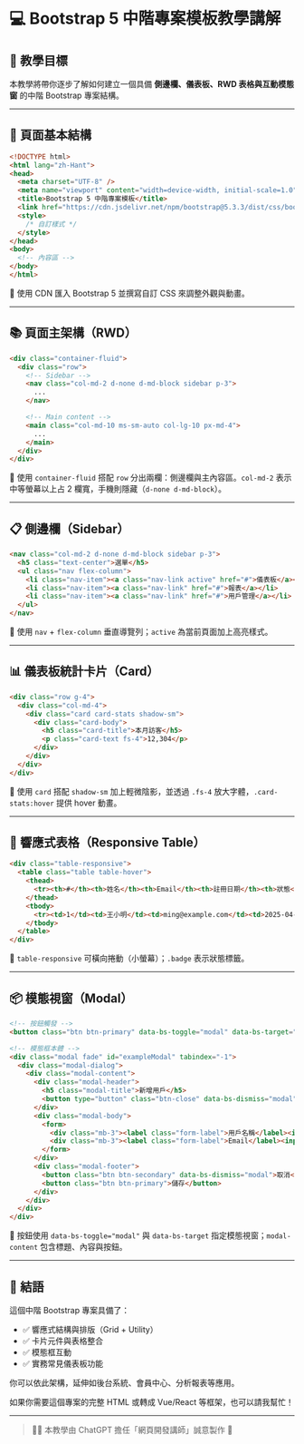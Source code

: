 
# 💻 Bootstrap 5 中階專案模板教學講解

## 🎯 教學目標

本教學將帶你逐步了解如何建立一個具備 **側邊欄、儀表板、RWD 表格與互動模態窗** 的中階 Bootstrap 專案結構。

---

## 🧱 頁面基本結構

```html
<!DOCTYPE html>
<html lang="zh-Hant">
<head>
  <meta charset="UTF-8" />
  <meta name="viewport" content="width=device-width, initial-scale=1.0" />
  <title>Bootstrap 5 中階專案模板</title>
  <link href="https://cdn.jsdelivr.net/npm/bootstrap@5.3.3/dist/css/bootstrap.min.css" rel="stylesheet" />
  <style>
    /* 自訂樣式 */
  </style>
</head>
<body>
  <!-- 內容區 -->
</body>
</html>
```

📌 使用 CDN 匯入 Bootstrap 5 並撰寫自訂 CSS 來調整外觀與動畫。

---

## 📚 頁面主架構（RWD）

```html
<div class="container-fluid">
  <div class="row">
    <!-- Sidebar -->
    <nav class="col-md-2 d-none d-md-block sidebar p-3">
      ...
    </nav>

    <!-- Main content -->
    <main class="col-md-10 ms-sm-auto col-lg-10 px-md-4">
      ...
    </main>
  </div>
</div>
```

📌 使用 `container-fluid` 搭配 `row` 分出兩欄：側邊欄與主內容區。`col-md-2` 表示中等螢幕以上占 2 欄寬，手機則隱藏（`d-none d-md-block`）。

---

## 📋 側邊欄（Sidebar）

```html
<nav class="col-md-2 d-none d-md-block sidebar p-3">
  <h5 class="text-center">選單</h5>
  <ul class="nav flex-column">
    <li class="nav-item"><a class="nav-link active" href="#">儀表板</a></li>
    <li class="nav-item"><a class="nav-link" href="#">報表</a></li>
    <li class="nav-item"><a class="nav-link" href="#">用戶管理</a></li>
  </ul>
</nav>
```

📌 使用 `nav` + `flex-column` 垂直導覽列；`active` 為當前頁面加上高亮樣式。

---

## 📊 儀表板統計卡片（Card）

```html
<div class="row g-4">
  <div class="col-md-4">
    <div class="card card-stats shadow-sm">
      <div class="card-body">
        <h5 class="card-title">本月訪客</h5>
        <p class="card-text fs-4">12,304</p>
      </div>
    </div>
  </div>
</div>
```

📌 使用 `card` 搭配 `shadow-sm` 加上輕微陰影，並透過 `.fs-4` 放大字體，`.card-stats:hover` 提供 hover 動畫。

---

## 🧾 響應式表格（Responsive Table）

```html
<div class="table-responsive">
  <table class="table table-hover">
    <thead>
      <tr><th>#</th><th>姓名</th><th>Email</th><th>註冊日期</th><th>狀態</th></tr>
    </thead>
    <tbody>
      <tr><td>1</td><td>王小明</td><td>ming@example.com</td><td>2025-04-01</td><td><span class="badge bg-success">啟用</span></td></tr>
    </tbody>
  </table>
</div>
```

📌 `table-responsive` 可橫向捲動（小螢幕）；`.badge` 表示狀態標籤。

---

## 📦 模態視窗（Modal）

```html
<!-- 按鈕觸發 -->
<button class="btn btn-primary" data-bs-toggle="modal" data-bs-target="#exampleModal">新增用戶</button>

<!-- 模態框本體 -->
<div class="modal fade" id="exampleModal" tabindex="-1">
  <div class="modal-dialog">
    <div class="modal-content">
      <div class="modal-header">
        <h5 class="modal-title">新增用戶</h5>
        <button type="button" class="btn-close" data-bs-dismiss="modal"></button>
      </div>
      <div class="modal-body">
        <form>
          <div class="mb-3"><label class="form-label">用戶名稱</label><input type="text" class="form-control" required></div>
          <div class="mb-3"><label class="form-label">Email</label><input type="email" class="form-control" required></div>
        </form>
      </div>
      <div class="modal-footer">
        <button class="btn btn-secondary" data-bs-dismiss="modal">取消</button>
        <button class="btn btn-primary">儲存</button>
      </div>
    </div>
  </div>
</div>
```

📌 按鈕使用 `data-bs-toggle="modal"` 與 `data-bs-target` 指定模態視窗；`modal-content` 包含標題、內容與按鈕。

---

## 🏁 結語

這個中階 Bootstrap 專案具備了：

- ✅ 響應式結構與排版（Grid + Utility）
- ✅ 卡片元件與表格整合
- ✅ 模態框互動
- ✅ 實務常見儀表板功能

你可以依此架構，延伸如後台系統、會員中心、分析報表等應用。

如果你需要這個專案的完整 HTML 或轉成 Vue/React 等框架，也可以請我幫忙！

---

> 👨‍🏫 本教學由 ChatGPT 擔任「網頁開發講師」誠意製作 🙌

